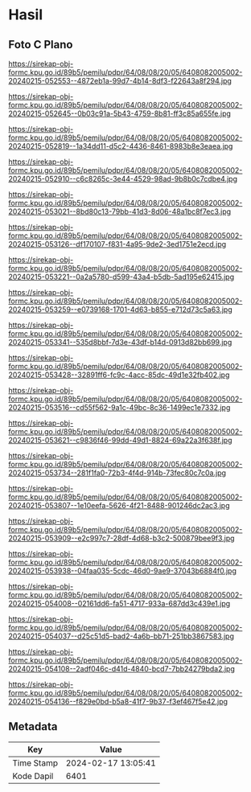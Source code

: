 # Hasil

## Foto C Plano

https://sirekap-obj-formc.kpu.go.id/89b5/pemilu/pdpr/64/08/08/20/05/6408082005002-20240215-052553--4872eb1a-99d7-4b14-8df3-f22643a8f294.jpg

https://sirekap-obj-formc.kpu.go.id/89b5/pemilu/pdpr/64/08/08/20/05/6408082005002-20240215-052645--0b03c91a-5b43-4759-8b81-ff3c85a655fe.jpg

https://sirekap-obj-formc.kpu.go.id/89b5/pemilu/pdpr/64/08/08/20/05/6408082005002-20240215-052819--1a34dd11-d5c2-4436-8461-8983b8e3eaea.jpg

https://sirekap-obj-formc.kpu.go.id/89b5/pemilu/pdpr/64/08/08/20/05/6408082005002-20240215-052910--c6c8265c-3e44-4529-98ad-9b8b0c7cdbe4.jpg

https://sirekap-obj-formc.kpu.go.id/89b5/pemilu/pdpr/64/08/08/20/05/6408082005002-20240215-053021--8bd80c13-79bb-41d3-8d06-48a1bc8f7ec3.jpg

https://sirekap-obj-formc.kpu.go.id/89b5/pemilu/pdpr/64/08/08/20/05/6408082005002-20240215-053126--df170107-f831-4a95-9de2-3ed1751e2ecd.jpg

https://sirekap-obj-formc.kpu.go.id/89b5/pemilu/pdpr/64/08/08/20/05/6408082005002-20240215-053221--0a2a5780-d599-43a4-b5db-5ad195e62415.jpg

https://sirekap-obj-formc.kpu.go.id/89b5/pemilu/pdpr/64/08/08/20/05/6408082005002-20240215-053259--e0739168-1701-4d63-b855-e712d73c5a63.jpg

https://sirekap-obj-formc.kpu.go.id/89b5/pemilu/pdpr/64/08/08/20/05/6408082005002-20240215-053341--535d8bbf-7d3e-43df-b14d-0913d82bb699.jpg

https://sirekap-obj-formc.kpu.go.id/89b5/pemilu/pdpr/64/08/08/20/05/6408082005002-20240215-053428--32891ff6-fc9c-4acc-85dc-49d1e32fb402.jpg

https://sirekap-obj-formc.kpu.go.id/89b5/pemilu/pdpr/64/08/08/20/05/6408082005002-20240215-053516--cd55f562-9a1c-49bc-8c36-1499ec1e7332.jpg

https://sirekap-obj-formc.kpu.go.id/89b5/pemilu/pdpr/64/08/08/20/05/6408082005002-20240215-053621--c9836f46-99dd-49d1-8824-69a22a3f638f.jpg

https://sirekap-obj-formc.kpu.go.id/89b5/pemilu/pdpr/64/08/08/20/05/6408082005002-20240215-053734--281f1fa0-72b3-4f4d-914b-73fec80c7c0a.jpg

https://sirekap-obj-formc.kpu.go.id/89b5/pemilu/pdpr/64/08/08/20/05/6408082005002-20240215-053807--1e10eefa-5626-4f21-8488-901246dc2ac3.jpg

https://sirekap-obj-formc.kpu.go.id/89b5/pemilu/pdpr/64/08/08/20/05/6408082005002-20240215-053909--e2c997c7-28df-4d68-b3c2-500879bee9f3.jpg

https://sirekap-obj-formc.kpu.go.id/89b5/pemilu/pdpr/64/08/08/20/05/6408082005002-20240215-053938--04faa035-5cdc-46d0-9ae9-37043b6884f0.jpg

https://sirekap-obj-formc.kpu.go.id/89b5/pemilu/pdpr/64/08/08/20/05/6408082005002-20240215-054008--02161dd6-fa51-4717-933a-687dd3c439e1.jpg

https://sirekap-obj-formc.kpu.go.id/89b5/pemilu/pdpr/64/08/08/20/05/6408082005002-20240215-054037--d25c51d5-bad2-4a6b-bb71-251bb3867583.jpg

https://sirekap-obj-formc.kpu.go.id/89b5/pemilu/pdpr/64/08/08/20/05/6408082005002-20240215-054108--2adf046c-d41d-4840-bcd7-7bb24279bda2.jpg

https://sirekap-obj-formc.kpu.go.id/89b5/pemilu/pdpr/64/08/08/20/05/6408082005002-20240215-054136--f829e0bd-b5a8-41f7-9b37-f3ef467f5e42.jpg


## Metadata

| Key        | Value               |
| ---------- | ------------------- |
| Time Stamp | 2024-02-17 13:05:41 |
| Kode Dapil | 6401                |



